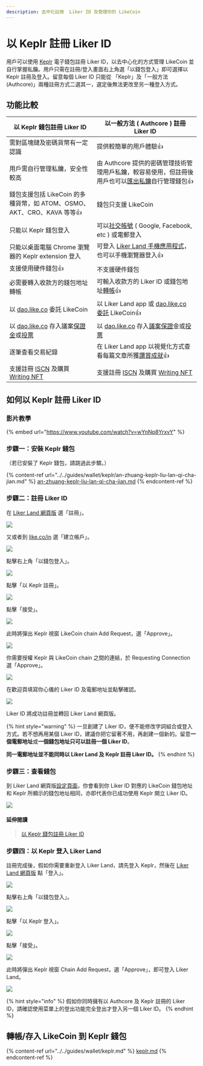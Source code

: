 ```yaml
---
description: 去中化註冊  Liker ID 及管理你的 LikeCoin
---
```


# 以 Keplr 註冊 Liker ID

用戶可以使用 [Keplr](../../guides/wallet/keplr.md) 電子錢包註冊 Liker ID，以去中心化的方式管理 LikeCoin 並自行掌握私鑰。用戶只需在註冊/登入畫面右上角選「以錢包登入」即可選擇以 Keplr 註冊及登入。留意每個 Liker ID 只能從 「Keplr」及「一般方法 (Authcore)」兩種註冊方式二選其一，選定後無法更改至另一種登入方式。

## 功能比較

| **以 Keplr 錢包註冊 Liker ID**                                                                                                                 | **以一般方法 ( Authcore ) 註冊 Liker ID**                                                                                                        |
| ----------------------------------------------------------------------------------------------------------------------------------------- | ----------------------------------------------------------------------------------------------------------------------------------------- |
| 需對區塊鏈及密碼貨幣有一定認識                                                                                                                           | 提供較簡單的用戶體驗:thumbsup:                                                                                                                      |
| 用戶需自行管理私鑰，安全性較高                                                                                                                           | 由 Authcore 提供的密碼管理技術管理用戶私鑰，較容易使用，但註冊後用戶也可以[匯出私鑰](register/export-seed-words.md)自行管理錢包:thumbsup:                                           |
| 錢包支援包括 LikeCoin 的多種貨幣，如 ATOM、OSMO、AKT、CRO、KAVA 等等:thumbsup:                                                                               | 錢包只支援 LikeCoin                                                                                                                            |
| 只能以 Keplr 錢包登入                                                                                                                            | 可以[社交帳號](register/social-media-logins.md) ( Google, Facebook, etc ) 或電郵登入                                                                 |
| 只能以桌面電腦 Chrome 瀏覽器的 Keplr extension 登入                                                                                                    | 可登入 [Liker Land 手機應用程式](https://liker.land/getapp)，也可以手機瀏覽器登入:thumbsup:                                                                   |
| 支援使用硬件錢包​:thumbsup:                                                                                                                       | 不支援硬件錢包                                                                                                                                   |
| 必需要轉入收款方的錢包地址轉帳                                                                                                                           | 可輸入收款方的 Liker ID 或錢包地址[轉帳](../../guides/wallet/like-pay.md):thumbsup:                                                                     |
| 以 [dao.like.co](https://dao.like.co/) 委託 LikeCoin                                                                                         | 以 Liker Land app 或 [dao.like.co](https://dao.like.co/) [委託](../../guides/stake/) LikeCoin:thumbsup:                                       |
| 以 [dao.like.co](https://dao.like.co/) 存入議案[保證金](../../guides/governance/proposal-deposit.md)或[投票](../../guides/governance/direct-vote.md) | 以 [dao.like.co](https://dao.like.co/) 存入[議案保證](../../guides/governance/proposal-deposit.md)金或[投票](../../guides/governance/direct-vote.md) |
| 逐筆查看交易紀錄                                                                                                                                  | 在 Liker Land app 以視覺化方式查看每篇文章所獲[讚賞成就](../creatortools/rewards/):thumbsup:                                                                 |
| 支援註冊 [ISCN](../../guides/decentralized-publishing/app.like.co.md) 及購買 [Writing NFT](../../guides/writing-nft/)                            | 支援註冊 [ISCN](../../guides/decentralized-publishing/iscn-batch-uploader.md) 及購買 [Writing NFT](../../guides/writing-nft/)                    |

## 如何以 Keplr 註冊 Liker ID

### 影片教學

{% embed url="https://www.youtube.com/watch?v=wYnNp8YrxvY" %}

### 步驟一：安裝 Keplr 錢包

（若已安裝了 Keplr 錢包，請跳過此步驟。）

{% content-ref url="../../guides/wallet/keplr/an-zhuang-keplr-liu-lan-qi-cha-jian.md" %}
[an-zhuang-keplr-liu-lan-qi-cha-jian.md](../../guides/wallet/keplr/an-zhuang-keplr-liu-lan-qi-cha-jian.md)
{% endcontent-ref %}

### 步驟二：註冊 Liker ID

在 [Liker Land 網頁版](https://liker.land/) 選「註冊」。

![](../../.gitbook/assets/keplr-liker-id-00.png)

又或者到 [like.co/in](https://like.co/) 選「建立帳戶」。

![](<../../.gitbook/assets/Keplr Liker ID 000.png>)

點擊右上角「以錢包登入」。

![](../../.gitbook/assets/keplr-liker-id-01.png)

點擊「以 Keplr 註冊」。

![](../../.gitbook/assets/keplr-liker-id-02.png)

點擊「接受」。

![](../../.gitbook/assets/keplr-liker-id-03-en.png)

此時將彈出 Keplr 視窗 LikeCoin chain Add Request，選「Approve」。

![](<../../.gitbook/assets/Keplr Liker ID 04.png>)

你需要授權 Keplr 與 LikeCoin chain 之間的連結，於 Requesting Connection 選「Approve」。

![](<../../.gitbook/assets/Keplr Liker ID 04dot5.png>)

在歡迎頁填寫你心儀的 Liker ID 及電郵地址並點擊確認。

![](../../.gitbook/assets/keplr-liker-id-05.png)

Liker ID 將成功註冊並轉回 Liker Land 網頁版。

{% hint style="warning" %}
一旦創建了 Liker ID，便不能修改字詞組合或登入方式。若不想再用某個 Liker ID，建議你把它留著不用，再創建一個新的。留意**一個電郵地址**或**一個錢包地址只可以註冊一個 Liker ID**。

**同一電郵地址並不能同時以 Liker Land 及 Keplr 註冊 Liker ID。**
{% endhint %}

### 步驟三：查看錢包

到 Liker Land 網頁版[設定頁面](https://like.co/in/settings)，你會看到你 Liker ID 對應的 LikeCoin 錢包地址和 Keplr 所顯示的錢包地址相同，亦即代表你已成功使用 Keplr 開立 Liker ID。

![](../../.gitbook/assets/keplr-liker-id-06.png)

#### 延伸閱讀

> [以 Keplr 錢包註冊 Liker ID> ](https://matters.news/@likecoin/%E4%BB%A5-keplr-%E9%8C%A2%E5%8C%85%E8%A8%BB%E5%86%8A-liker-id-bafyreidnwfvgapbpgfjgvayj4nqdodnldk3wm6x4hakw7yq2yytpzbuamu)

### 步驟四：以 Keplr 登入 Liker Land

註冊完成後，假如你需要重新登入 Liker Land，請先登入 Keplr，然後在 [Liker Land 網頁版](https://liker.land/) 點「登入」。

![](../../.gitbook/assets/keplr-liker-id-00.png)

點擊右上角「以錢包登入」。

![](../../.gitbook/assets/keplr-liker-id-01.png)

點擊「以 Keplr 登入」。

![](<../../.gitbook/assets/Keplr Liker ID 10.png>)

點擊「接受」。

![](<../../.gitbook/assets/Keplr Liker ID 09.png>)

此時將彈出 Keplr 視窗 Chain Add Request，選「Approve」，即可登入 Liker Land。

![](<../../.gitbook/assets/Keplr Liker ID 04.png>)

{% hint style="info" %}
假如你同時擁有以 Authcore 及 Keplr 註冊的 Liker ID，請確認使用菜單上的登出功能完全登出才登入另一個 Liker ID。
{% endhint %}

## 轉帳/存入 LikeCoin 到 Keplr 錢包

{% content-ref url="../../guides/wallet/keplr.md" %}
[keplr.md](../../guides/wallet/keplr.md)
{% endcontent-ref %}
